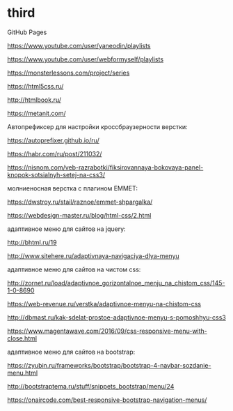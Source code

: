 # third
GitHub Pages

https://www.youtube.com/user/yaneodin/playlists

https://www.youtube.com/user/webformyself/playlists

https://monsterlessons.com/project/series

https://html5css.ru/

http://htmlbook.ru/

https://metanit.com/

Автопрефиксер для настройки кроссбраузерности верстки:

https://autoprefixer.github.io/ru/

https://habr.com/ru/post/211032/

https://nisnom.com/veb-razrabotki/fiksirovannaya-bokovaya-panel-knopok-sotsialnyh-setej-na-css3/

молниеносная верстка с плагином EMMET:

https://dwstroy.ru/stail/raznoe/emmet-shpargalka/

https://webdesign-master.ru/blog/html-css/2.html

адаптивное меню для сайтов на jquery:

http://bhtml.ru/19

http://www.sitehere.ru/adaptivnaya-navigaciya-dlya-menyu

адаптивное меню для сайтов на чистом css:

http://zornet.ru/load/adaptivnoe_gorizontalnoe_menju_na_chistom_css/145-1-0-8690

https://web-revenue.ru/verstka/adaptivnoe-menyu-na-chistom-css

http://dbmast.ru/kak-sdelat-prostoe-adaptivnoe-menyu-s-pomoshhyu-css3

https://www.magentawave.com/2016/09/css-responsive-menu-with-close.html

адаптивное меню для сайтов на bootstrap:

https://zyubin.ru/frameworks/bootstrap/bootstrap-4-navbar-sozdanie-menu.html

http://bootstraptema.ru/stuff/snippets_bootstrap/menu/24

https://onaircode.com/best-responsive-bootstrap-navigation-menus/
